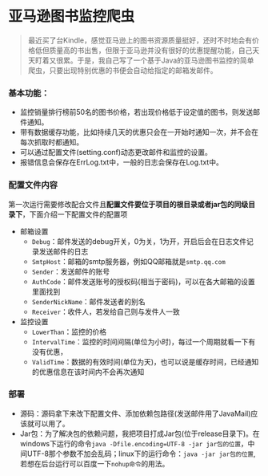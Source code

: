 # 亚马逊图书监控爬虫
>最近买了台Kindle，感觉亚马逊上的图书资源质量挺好，还时不时地会有价格低但质量高的书出售，但限于亚马逊并没有很好的优惠提醒功能，自己天天盯着又很累。于是，我自己写了一个基于Java的亚马逊图书监控的简单爬虫，只要出现特别优惠的书便会自动给指定的邮箱发邮件。

### 基本功能：
+ 监控销量排行榜前50名的图书价格，若出现价格低于设定值的图书，则发送邮件通知。
+ 带有数据缓存功能，比如持续几天的优惠只会在一开始时通知一次，并不会在每次抓取时都通知。
+ 可以通过配置文件(setting.conf)动态更改邮件和监控的设置。
+ 报错信息会保存在ErrLog.txt中，一般的日志会保存在Log.txt中。

### 配置文件内容
第一次运行需要修改配合文件且**配置文件要位于项目的根目录或者jar包的同级目录下**，下面介绍一下配置文件的配置项
+ 邮箱设置
  + `Debug`：邮件发送的debug开关，0为关，1为开，开启后会在日志文件记录发送邮件的日志
  + `SmtpHost`：邮箱的smtp服务器，例如QQ邮箱就是`smtp.qq.com`
  + `Sender`：发送邮件的账号
  + `AuthCode`：邮件发送账号的授权码(相当于密码)，可以在各大邮箱的设置里面找到
  + `SenderNickName`：邮件发送者的别名
  + `Receiver`：收件人，若发给自己则与发件人一致
+ 监控设置
    + `LowerThan`：监控的价格
    + `IntervalTime`：监控的时间间隔(单位为小时)，每过一个周期就看一下有没有优惠，
    + `ValidTime`：数据的有效时间(单位为天)，也可以说是缓存时间，已经通知的优惠信息在该时间内不会再次通知

### 部署
+ 源码：源码拿下来改下配置文件、添加依赖包路径(发送邮件用了JavaMail)应该就可以用了。
+ Jar包：为了解决包的依赖问题，我把项目打成Jar包(位于release目录下)。在windows下运行的命令`java -Dfile.encoding=UTF-8 -jar jar包的位置`，中间UTF-8那个参数不加会乱码；linux下的运行命令：`java -jar jar包的位置`,若想在后台运行可以百度一下`nohup命令`的用法。